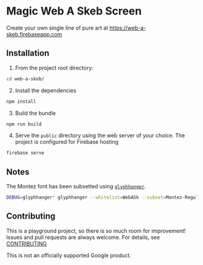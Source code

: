 <!--
 Copyright 2019 Google LLC

 Licensed under the Apache License, Version 2.0 (the "License");
 you may not use this file except in compliance with the License.
 You may obtain a copy of the License at

     http://www.apache.org/licenses/LICENSE-2.0

 Unless required by applicable law or agreed to in writing, software
 distributed under the License is distributed on an "AS IS" BASIS,
 WITHOUT WARRANTIES OR CONDITIONS OF ANY KIND, either express or implied.
 See the License for the specific language governing permissions and
 limitations under the License.
-->

# Magic Web A Skeb Screen

Create your own single line of pure art at https://web-a-skeb.firebaseapp.com

## Installation

1. From the project root directory:
```sh
cd web-a-skeb/
```
2. Install the dependencies
```sh
npm install
```
3. Build the bundle
```sh
npm run build
```
4. Serve the `public` directory using the web server of your choice. The project is configured for Firebase hosting
```sh
firebase serve
```

## Notes

The Montez font has been subsetted using [`glyphhanger`](https://github.com/filamentgroup/glyphhanger).
```sh
DEBUG=glyphhanger* glyphhanger --whitelist=WebASk --subset=Montez-Regular-webfont.woff
```

## Contributing

This is a playground project, so there is so much room for improvement! Issues and pull requests are always welcome. For details, see [CONTRIBUTING](CONTRIBUTING.md)

This is not an officially supported Google product.

